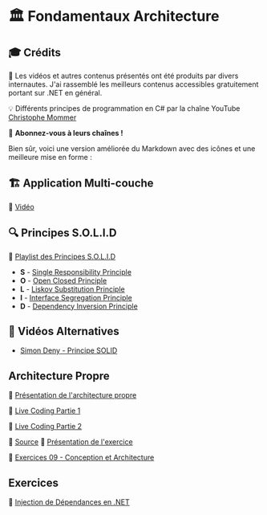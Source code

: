 # 🏛️ Fondamentaux Architecture

## 🎓 Crédits

🎥 Les vidéos et autres contenus présentés ont été produits par divers internautes. J'ai rassemblé les meilleurs contenus accessibles gratuitement portant sur .NET en général.

💡 Différents principes de programmation en C# par la chaîne YouTube [Christophe Mommer](https://www.youtube.com/@HTSCoding)

📢 **Abonnez-vous à leurs chaînes !**

Bien sûr, voici une version améliorée du Markdown avec des icônes et une meilleure mise en forme :

## 🏗️ Application Multi-couche

🎥 [Vidéo](https://youtu.be/L3A1KRJMZBA)

## 🔍 Principes S.O.L.I.D

🎥 [Playlist des Principes S.O.L.I.D](https://www.youtube.com/playlist?list=PL0YTS3lJHMdrPTH18gs5uhaHD86kry1TC)

- **S** - [Single Responsibility Principle](https://youtu.be/9khqY9bdZrc?si=h5yQidVxMscsHPov)
- **O** - [Open Closed Principle](https://youtu.be/Uv15ZRFkUO0?si=D4V-KCBDf9zIiasR)
- **L** - [Liskov Substitution Principle](https://youtu.be/Jj3ilspEj7o?si=oVi8ZlWE06XVjrYu)
- **I** - [Interface Segregation Principle](https://youtu.be/glC7Wm9o1Ds?si=GmfjZpmgvCfOJ0U7)
- **D** - [Dependency Inversion Principle](https://youtu.be/22Unq2sS7bs?si=jVgm32sQeZIX_SF6)

## 🎥 Vidéos Alternatives

- [Simon Deny - Principe SOLID](https://youtu.be/0jqhsRkAVbM?si=RRGnfb93C3eg_4w2)


## Architecture Propre 
🎥 [Présentation de l'architecture propre]()

🎥 [Live Coding Partie 1](https://youtu.be/l_4MFKfYeas)

🎥 [Live Coding Partie 2](https://youtu.be/UqefejsH5lo)

📄 [Source](/Demos/DemoTrip/)
🎥 [Présentation de l'exercice](https://youtu.be/v-HkkoVV8_4)

📝 [Exercices 09 - Conception et Architecture](https://htmlpreview.github.io/?https://github.com/AzRunRCE/Formation-.NET-Core/blob/main/Ex09_Conception_Architecture/ex09.html)



## Exercices

📝 [Injection de Dépendances en .NET](https://htmlpreview.github.io/?Ex06_Dependancies_Injections/Ex06.html)

